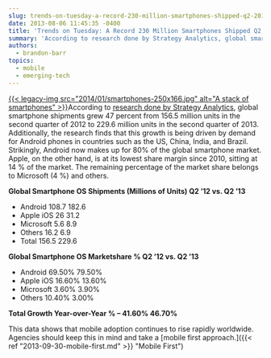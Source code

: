 ```yaml
---
slug: trends-on-tuesday-a-record-230-million-smartphones-shipped-q2-2013
date: 2013-08-06 11:45:35 -0400
title: 'Trends on Tuesday: A Record 230 Million Smartphones Shipped Q2 2013'
summary: 'According to research done by Strategy Analytics, global smartphone shipments grew 47 percent from 156.5 million units in the second quarter of 2012 to 229.6 million units in the second quarter of 2013.  Additionally, the research finds that this growth is being driven by demand for Android phones'
authors:
  - brandon-barr
topics:
  - mobile
  - emerging-tech
---
```


[{{< legacy-img src="2014/01/smartphones-250x166.jpg" alt="A stack of smartphones" >}}](https://s3.amazonaws.com/digitalgov/_legacy-img/2014/01/smartphones.jpg)According to [research done by Strategy Analytics](http://blogs.strategyanalytics.com/WSS/post/2013/08/01/Strategy-Analytics-Android-Captures-Record-80-Percent-Share-of-Global-Smartphone-Shipments-in-Q2-2013.aspx), global smartphone shipments grew 47 percent from 156.5 million units in the second quarter of 2012 to 229.6 million units in the second quarter of 2013. Additionally, the research finds that this growth is being driven by demand for Android phones in countries such as the US, China, India, and Brazil. Strikingly, Android now makes up for 80% of the global smartphone market. Apple, on the other hand, is at its lowest share margin since 2010, sitting at 14 % of the market. The remaining percentage of the market share belongs to Microsoft (4 %) and others.

**Global Smartphone OS Shipments (Millions of Units) **Q2 &#8217;12  vs. Q2 &#8217;13****

  * Android    108.7  182.6
  * Apple iOS   26       31.2
  * Microsoft   5.6      8.9
  * Others      16.2      6.9
  * Total      156.5    229.6

**Global Smartphone OS Marketshare %  Q2 &#8217;12  vs.  Q2 &#8217;13**

  * Android    69.50%  79.50%
  * Apple iOS   16.60%  13.60%
  * Microsoft   3.60%   3.90%
  * Others      10.40%  3.00%

**Total Growth Year-over-Year %  &#8211;  41.60%    46.70%**

This data shows that mobile adoption continues to rise rapidly worldwide.  Agencies should keep this in mind and take a [mobile first approach.]({{< ref "2013-09-30-mobile-first.md" >}} "Mobile First")